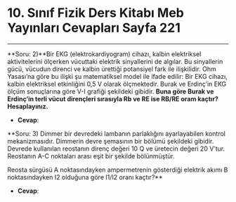 # 10. Sınıf Fizik Ders Kitabı Meb Yayınları Cevapları Sayfa 221

---

**Soru: 2)**Bir EKG (elektrokardiyogram) cihazı, kalbin elektriksel aktivitelerini ölçerken vücuttaki elektrik sinyallerini de algılar. Bu sinyallerin gücü, vücudun direnci ve kalbin ürettiği potansiyel fark ile ilişkilidir. Ohm Yasası’na göre bu ilişki şu matematiksel model ile ifade edilir: Bir EKG cihazı, kalbin elektriksel etkinliğini 0,5 V olarak ölçmektedir. Burak ve Erdinç’in EKG ölçüm sonuçlarına göre V-I grafiği şekildeki gibidir. **Buna göre Burak ve Erdinç’in terli vücut dirençleri sırasıyla Rb ve RE ise RB/RE oram kaçtır? Hesaplayınız.**

-   **Cevap**:

**Soru: 3) Dimmer bir devredeki lambanın parlaklığını ayarlayabilen kontrol mekanizmasıdır. Dimmerin devre şemasının bir bölümü şekildeki gibidir. Devrede kullanılan reostanın direnç değeri 10 Q ve üretecin değeri 20 V’tur. Reostanın A-C noktaları arası eşit bir şekilde bölünmüştür.

 Reosta sürgüsü A noktasındayken ampermetrenin gösterdiği elektrik akımı B noktasındayken I2 olduğuna göre I1/I2 oranı kaçtır?**

-   **Cevap**: